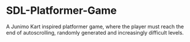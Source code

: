 # SDL-Platformer-Game
A Junimo Kart inspired platformer game, where the player must reach the end of autoscrolling, randomly generated and increasingly difficult levels.
